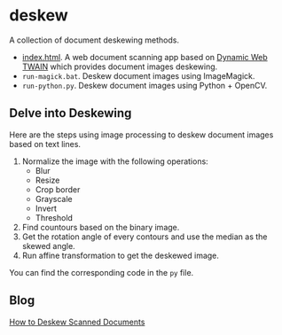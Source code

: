 # deskew

A collection of document deskewing methods.

* [index.html](https://tony-xlh.github.io/deskew/). A web document scanning app based on [Dynamic Web TWAIN](https://www.dynamsoft.com/web-twain/overview) which provides document images deskewing.
* `run-magick.bat`. Deskew document images using ImageMagick.
* `run-python.py`. Deskew document images using Python + OpenCV.


## Delve into Deskewing

Here are the steps using image processing to deskew document images based on text lines.

1. Normalize the image with the following operations:
    * Blur
    * Resize
    * Crop border
    * Grayscale
    * Invert
    * Threshold
2. Find countours based on the binary image.
3. Get the rotation angle of every contours and use the median as the skewed angle.
4. Run affine transformation to get the deskewed image.

You can find the corresponding code in the `py` file.

## Blog

[How to Deskew Scanned Documents](https://www.dynamsoft.com/codepool/deskew-scanned-document.html)

